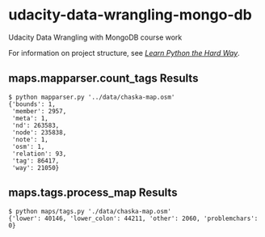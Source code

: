 udacity-data-wrangling-mongo-db
===============================

Udacity Data Wrangling with MongoDB course work

For information on project structure, see [<i>Learn Python the Hard Way</i>](http://learnpythonthehardway.org/book/ex46.html).

maps.mapparser.count_tags Results
------------------
    $ python mapparser.py '../data/chaska-map.osm'
    {'bounds': 1,
     'member': 2957,
     'meta': 1,
     'nd': 263583,
     'node': 235838,
     'note': 1,
     'osm': 1,
     'relation': 93,
     'tag': 86417,
     'way': 21050}

maps.tags.process_map Results
------------------
    $ python maps/tags.py './data/chaska-map.osm'
    {'lower': 40146, 'lower_colon': 44211, 'other': 2060, 'problemchars': 0}
